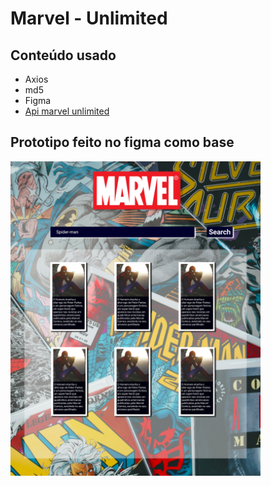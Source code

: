 # Marvel - Unlimited

## Conteúdo usado
* Axios
* md5
* Figma
* [Api marvel unlimited](https://developer.marvel.com/) <br />
## Prototipo feito no figma como base <br />
<img src="img-readme/Prototipo.jpg" width="400"/>
